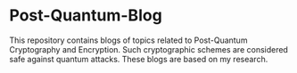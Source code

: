 # Post-Quantum-Blog
This repository contains blogs of topics related to Post-Quantum Cryptography and Encryption.
Such cryptographic schemes are considered safe against quantum attacks.
These blogs are based on my research.
